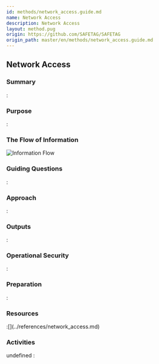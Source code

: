 ```yaml
---
id: methods/network_access.guide.md
name: Network Access
description: Network Access
layout: method.pug
origin: https://github.com/SAFETAG/SAFETAG
origin_path: master/en/methods/network_access.guide.md
---
```


## Network Access

### Summary
:[](../methods/network_access/summary.md)
### Purpose
:[](../methods/network_access/purpose.md)
### The Flow of Information
![ Information Flow](images/info_flows/network_access.svg)

### Guiding Questions
:[](../methods/network_access/guiding_questions.md)
### Approach
:[](../methods/network_access/approaches.md)
### Outputs
:[](../methods/network_access/output.md)
### Operational Security
:[](../methods/network_access/operational_security.md)
### Preparation
:[](../methods/network_access/preparation.md)



### Resources

<div class="greybox">
:[](../references/network_access.md)
</div>

### Activities
undefined
:[](../references/footnotes.md)
